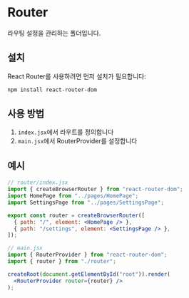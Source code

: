 # Router

라우팅 설정을 관리하는 폴더입니다.

## 설치

React Router를 사용하려면 먼저 설치가 필요합니다:

```bash
npm install react-router-dom
```

## 사용 방법

1. `index.jsx`에서 라우트를 정의합니다
2. `main.jsx`에서 RouterProvider를 설정합니다

## 예시

```jsx
// router/index.jsx
import { createBrowserRouter } from "react-router-dom";
import HomePage from "../pages/HomePage";
import SettingsPage from "../pages/SettingsPage";

export const router = createBrowserRouter([
  { path: "/", element: <HomePage /> },
  { path: "/settings", element: <SettingsPage /> },
]);

// main.jsx
import { RouterProvider } from "react-router-dom";
import { router } from "./router";

createRoot(document.getElementById("root")).render(
  <RouterProvider router={router} />
);
```
